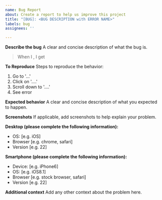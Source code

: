 ```yaml
---
name: Bug Report
about: Create a report to help us improve this project
title: "[BUG]: <BUG DESCRIPTION with ERROR NAME>"
labels: bug
assignees: ''

---
```


**Describe the bug**
A clear and concise description of what the bug is.
> When I <What were you doing when this issue occurred>, I get <The EXACT ERROR or a description of the problem>

**To Reproduce**
Steps to reproduce the behavior:
1. Go to '...'
2. Click on '....'
3. Scroll down to '....'
4. See error

**Expected behavior**
A clear and concise description of what you expected to happen.

**Screenshots**
If applicable, add screenshots to help explain your problem.

**Desktop (please complete the following information):**
 - OS: [e.g. iOS]
 - Browser [e.g. chrome, safari]
 - Version [e.g. 22]

**Smartphone (please complete the following information):**
 - Device: [e.g. iPhone6]
 - OS: [e.g. iOS8.1]
 - Browser [e.g. stock browser, safari]
 - Version [e.g. 22]

**Additional context**
Add any other context about the problem here.
